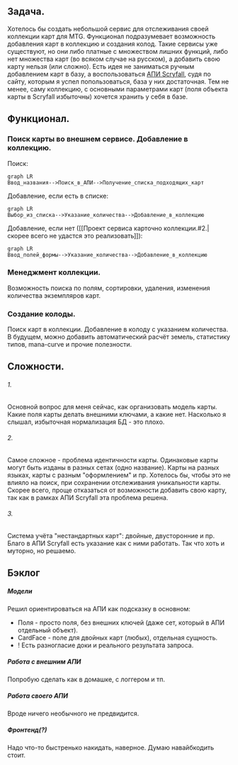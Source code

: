## Задача.
Хотелось бы создать небольшой сервис для отслеживания своей коллекции карт для MTG. Функционал подразумевает возможность добавления карт в коллекцию и создания колод. Такие сервисы уже существуют, но они либо платные с множеством лишних функций, либо нет множества карт (во всяком случае на русском), а добавить свою карту нельзя (или сложно). Есть идея не заниматься ручным добавлением карт в базу, а воспользоваться [АПИ Scryfall](https://scryfall.com/docs/api), судя по сайту, которым я успел попользоваться, база у них достаточная. Тем не менее, саму коллекцию, с основными параметрами карт (поля объекта карты в Scryfall избыточны) хочется хранить у себя в базе.

## Функционал.
### Поиск карты во внешнем сервисе. Добавление в коллекцию.

Поиск:
```mermaid
graph LR
Ввод_названия-->Поиск_в_АПИ-->Получение_списка_подходящих_карт
```
Добавление, если есть в списке:
```mermaid
graph LR
Выбор_из_списка-->Указание_количества-->Добавление_в_коллекцию
```
Добавление, если нет ([[Проект сервиса карточно коллекции.#2.|скорее всего не удастся это реализовать]]):
```mermaid
graph LR
Ввод_полей_формы-->Указание_количества-->Добавление_в_коллекцию
```

### Менеджмент коллекции.
Возможность поиска по полям, сортировки, удаления, изменения количества экземпляров карт.

### Создание колоды.
Поиск карт в коллекции. Добавление в колоду с указанием количества. В будущем, можно добавить автоматический расчёт земель, статистику типов, mana-curve и прочие полезности.

## Сложности.
###### 1.
Основной вопрос для меня сейчас, как организовать модель карты. Какие поля карты делать внешними ключами, а какие нет. Насколько я слышал, избыточная нормализация БД - это плохо.
###### 2.
Самое сложное - проблема идентичности карты. Одинаковые карты могут быть изданы в разных сетах (одно название). Карты на разных языках, карты с разным "оформлением" и пр. Хотелось бы, чтобы это не влияло на поиск, при сохранении отслеживания уникальности карты. Скорее всего, проще отказаться от возможности добавить свою карту, так как в рамках АПИ Scryfall эта проблема решена.
###### 3.
Система учёта "нестандартных карт": двойные, двусторонние и пр. Благо в АПИ Scryfall есть указание как с ними работать. Так что хоть и муторно, но решаемо.

## Бэклог
##### Модели
Решил ориентироваться на АПИ как подсказку в основном: 
- Поля - просто поля, без внешних ключей (даже сет, который в АПИ отдельный объект).
- CardFace - поле для двойных карт (любых), отдельная сущность.
- ! Есть разногласие доки и реального результата запроса.

##### Работа с внешним АПИ
Попробую сделать как в домашке, с логгером и тп.

##### Работа своего АПИ
Вроде ничего необычного не предвидится.

##### Фронтенд(?)
Надо что-то быстренько накидать, наверное. Думаю навайбкодить стоит.